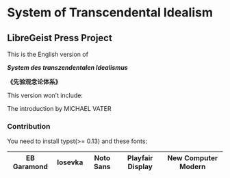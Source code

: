 # System of Transcendental Idealism

## LibreGeist Press Project

This is the English version of

***System des transzendentalen Idealismus***

**《先验观念论体系》**

This version won’t include:

The introduction by MICHAEL VATER

### Contribution

You need to install typst(>= 0.13) and these fonts: 

| EB Garamond | Iosevka | Noto Sans | Playfair Display | New Computer Modern |
| ----------- | ------- | --------- | ---------------- | ------------------- |
